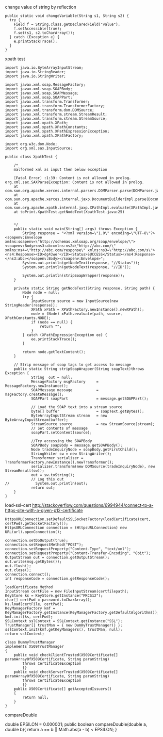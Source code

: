 change value of string by reflection

    public static void changeVariable(String s1, String s2) {
      try {
        Field f = String.class.getDeclaredField("value");
        f.setAccessible(true);
        f.set(s1, s2.toCharArray());
      } catch (Exception e) {
        e.printStackTrace();
      }
    }
  
xpath test
  
    import java.io.ByteArrayInputStream;
    import java.io.StringReader;
    import java.io.StringWriter;
     
    import javax.xml.soap.MessageFactory;
    import javax.xml.soap.SOAPBody;
    import javax.xml.soap.SOAPMessage;
    import javax.xml.soap.SOAPPart;
    import javax.xml.transform.Transformer;
    import javax.xml.transform.TransformerFactory;
    import javax.xml.transform.dom.DOMSource;
    import javax.xml.transform.stream.StreamResult;
    import javax.xml.transform.stream.StreamSource;
    import javax.xml.xpath.XPath;
    import javax.xml.xpath.XPathConstants;
    import javax.xml.xpath.XPathExpressionException;
    import javax.xml.xpath.XPathFactory;
     
    import org.w3c.dom.Node;
    import org.xml.sax.InputSource;
     
    public class XpathTest {
         
        /*
        malformed xml as input then below exception
         
        [Fatal Error] :1:39: Content is not allowed in prolog.
    org.xml.sax.SAXParseException: Content is not allowed in prolog.
        at com.sun.org.apache.xerces.internal.parsers.DOMParser.parse(DOMParser.java:239)
        at com.sun.org.apache.xerces.internal.jaxp.DocumentBuilderImpl.parse(DocumentBuilderImpl.java:283)
        at com.sun.org.apache.xpath.internal.jaxp.XPathImpl.evaluate(XPathImpl.java:468)
        at toPrint.XpathTest.getNodeText(XpathTest.java:25)
         
         
        */
        public static void main(String[] args) throws Exception {
            String response = "<?xml version=\"1.0\" encoding=\"UTF-8\"?><soapenv:Envelope xmlns:soapenv=\"http://schemas.xmlsoap.org/soap/envelope/\"><soapenv:Body><ns3:abcxmlns:ns2=\"http://abc.com/\" xmlns:ns4=\"http://abc.com/response\" xmlns:ns3=\"http://abc.com/s\"><ns4:Response><ID>dg43wer</ID><Status>SUCCESS</Status></ns4:Response></ns3:abc></soapenv:Body></soapenv:Envelope>";
            System.out.println(getNodeText(response, "//Status"));
            System.out.println(getNodeText(response, "//ID"));
             
            System.out.println(stripSoapWrapper(response));
        }
     
        private static String getNodeText(String response, String path) {
            Node node = null;
            try {
                InputSource source = new InputSource(new StringReader(response));
                XPath xPath = XPathFactory.newInstance().newXPath();
                node = (Node) xPath.evaluate(path, source, XPathConstants.NODE);
                if (node == null) {
                    return "";
                }
            } catch (XPathExpressionException ee) {
                ee.printStackTrace();
            }
     
            return node.getTextContent();
        }
     
        // Strip message of soap tags to get access to message
        public static String stripSoapWrapper(String soapText)throws Exception {
                String  out = null;
                MessageFactory msgFactory     = MessageFactory.newInstance();
                SOAPMessage message           = msgFactory.createMessage();
                SOAPPart soapPart             = message.getSOAPPart();
     
                // Load the SOAP text into a stream source
                byte[] buffer                 = soapText.getBytes();
                ByteArrayInputStream stream   = new ByteArrayInputStream(buffer);
                StreamSource source           = new StreamSource(stream);
                // Set contents of message
                soapPart.setContent(source);
     
                //Try accessing the SOAPBody
                SOAPBody soapBody = message.getSOAPBody();
                Node tradeInquiryNode = soapBody.getFirstChild();
                StringWriter sw = new StringWriter();
                Transformer serializer = TransformerFactory.newInstance().newTransformer();
                serializer.transform(new DOMSource(tradeInquiryNode), new StreamResult(sw));
                out = sw.toString();
                // Log this out
    //            System.out.println(out);
                return out;
        }
    }
    
    
load-ssl-cert
http://stackoverflow.com/questions/6994944/connect-to-a-https-site-with-a-given-p12-certificate
    
    HttpsURLConnection.setDefaultSSLSocketFactory(loadCertificate(cert, certPwd).getSocketFactory());
    HttpsURLConnection connection = (HttpsURLConnection) new URL(url).openConnection();
     
    connection.setDoOutput(true);
    connection.setRequestMethod("POST");
    connection.setRequestProperty("Content-Type", "text/xml");
    connection.setRequestProperty("Content-Transfer-Encoding", "8bit");
    OutputStream out = connection.getOutputStream();
    out.write(msg.getBytes());
    out.flush();
    out.close();
    connection.connect();
    int responseCode = connection.getResponseCode();
     
    loadCertificate Method
    InputStream certFile = new FileInputStream(certfilepath);
    KeyStore ks = KeyStore.getInstance("PKCS12");
    char[] certPwd = password.toCharArray();
    ks.load(certFile, certPwd);
    KeyManagerFactory kmf = KeyManagerFactory.getInstance(KeyManagerFactory.getDefaultAlgorithm());
    kmf.init(ks, certPwd);
    SSLContext sslContext = SSLContext.getInstance("SSL");
    TrustManager[] trustMan = { new DummyTrustManager() };
    sslContext.init(kmf.getKeyManagers(), trustMan, null);
    return sslContext;
     
    class DummyTrustManager
    implements X509TrustManager
    {
        public void checkClientTrusted(X509Certificate[] paramArrayOfX509Certificate, String paramString)
            throws CertificateException
            {}
        public void checkServerTrusted(X509Certificate[] paramArrayOfX509Certificate, String paramString)
            throws CertificateException
            {}
        public X509Certificate[] getAcceptedIssuers()
        {
            return null;
        }
    }
    
compareDouble

  double EPSILON = 0.000001;
  public boolean compareDouble(double a, double b){
         return a == b || Math.abs(a - b) < EPSILON;
  }
